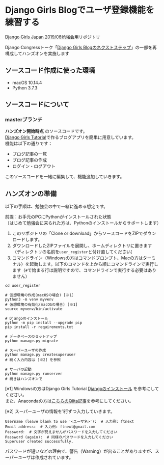 # Django Girls Blogでユーザ登録機能を練習する

[Django Girls Japan 2019/06勉強会](https://djangogirls-org.connpass.com/event/131237/)用リポジトリ

Django Congressトーク「[Django Girls Blogのネクストステップ](https://gitpitch.com/ftnext/2019_slides/master?p=django_congress_2019_blog_next_step)」の一部を再構成してハンズオンを実施します

## ソースコード作成に使った環境

- macOS 10.14.4
- Python 3.7.3

## ソースコードについて

### masterブランチ

**ハンズオン開始時点** のソースコードです。  
[Django Girls Tutorial](https://tutorial.djangogirls.org/ja/)で作るブログアプリを簡単に用意しています。  
機能は以下の通りです：

- ブログ記事の一覧
- ブログ記事の作成
- ログイン・ログアウト

このソースコードを一緒に編集して、機能追加していきます。

## ハンズオンの準備

以下の手順は、勉強会の中で一緒に進める想定です。

前提：お手元のPCにPythonがインストールされた状態  
（はじめて勉強会に来られた方は、Pythonのインストールからサポートします）

1. このリポジトリの「Clone or download」からソースコードをZIPでダウンロードします。
2. ダウンロードしたZIPファイルを展開し、ホームディレクトリに置きます（ディレクトリの名前を`user_register`と付け直してください）
3. コマンドライン（Windowsの方はコマンドプロンプト、Macの方はターミナル）を起動します。以下のコマンドを上から順にコマンドラインで実行します（`#`で始まる行は説明ですので、コマンドラインで実行する必要はありません）

```shell
cd user_register

# 仮想環境の作成(macOSの場合) [※1]
python3 -m venv myvenv
# 仮想環境の有効化(macOSの場合) [※1]
source myvenv/bin/activate

# Djangoのインストール
python -m pip install --upgrade pip
pip install -r requirements.txt

# データベースのセットアップ
python manage.py migrate

# スーパーユーザの作成
python manage.py createsuperuser
# 続く入力内容は [※2] を参照

# サーバの起動
python manage.py runserver
# 続きはハンズオンで
```

[※1] Windowsの方はDjango Girls Tutorial [Djangoのインストール](https://tutorial.djangogirls.org/ja/django_installation/) を参考にしてください。  
また、Anacondaの方は[こちらのQiita記事](https://qiita.com/ftnext/items/082ec8fe96f26b181fc5)を参考にしてください。

[※2] スーパーユーザの情報を1行ずつ入力していきます。

```shell
Username (leave blank to use '<ユーザ名>'):  # 入力例: ftnext
Email address:  # 入力例: ftnext@gmail.com
Password:  # 文字が見えませんがパスワードを入力してください
Password (again):  # 同様のパスワードを入力してください
Superuser created successfully.
```

パスワードが短いなどの理由で、警告（Warning）が出ることがありますが、スーパーユーザは作成されています。
